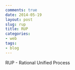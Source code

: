 ```yaml
---
comments: true
date: 2014-05-19
layout: post
slug: rup
title: RUP
categories:
- web
tags:
- blog
---
```


RUP - Rational Unified Process
